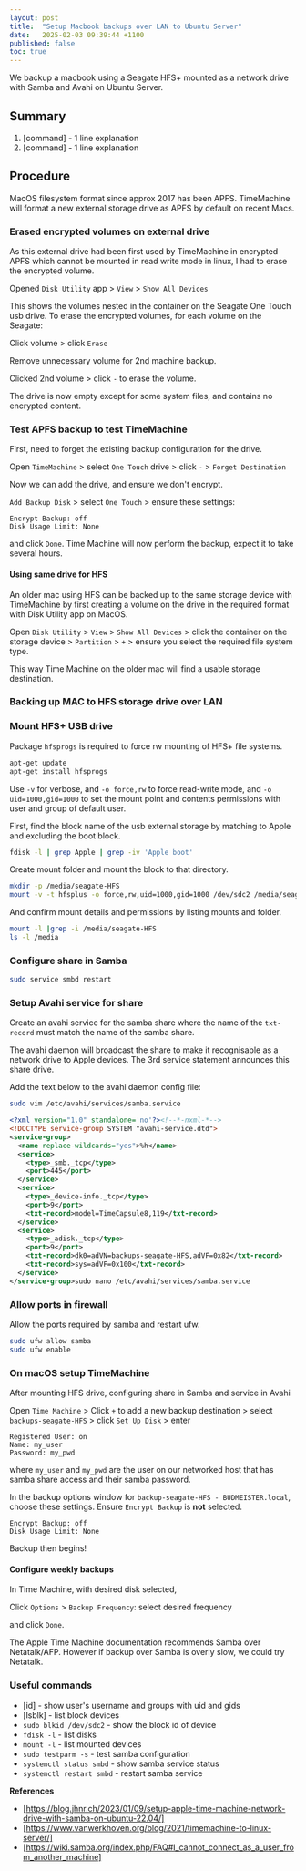 ```yaml
---
layout: post
title:  "Setup Macbook backups over LAN to Ubuntu Server"
date:   2025-02-03 09:39:44 +1100
published: false
toc: true
---
```


We backup a macbook using a Seagate HFS+ mounted as a network drive with Samba and Avahi on Ubuntu Server.

## Summary


1. [command] - 1 line explanation
2. [command] - 1 line explanation

## Procedure

MacOS filesystem format since approx 2017 has been APFS. TimeMachine will format a new external storage drive as APFS by default on recent Macs.

### Erased encrypted volumes on external drive

As this external drive had been first used by TimeMachine in encrypted APFS which cannot be mounted in read write mode in linux, I had to erase the encrypted volume.

Opened `Disk Utility` app > `View` > `Show All Devices`

This shows the volumes nested in the container on the Seagate One Touch usb drive. To erase the encrypted volumes, for each volume on the Seagate:

Click volume > click `Erase`

Remove unnecessary volume for 2nd machine backup.

Clicked 2nd volume > click `-` to erase the volume.

The drive is now empty except for some system files, and contains no encrypted content.


### Test APFS backup to test TimeMachine

First, need to forget the existing backup configuration for the drive.

Open `TimeMachine` > select `One Touch` drive > click `-` > `Forget Destination`

Now we can add the drive, and ensure we don't encrypt.

`Add Backup Disk` > select `One Touch` > ensure these settings:

```console
Encrypt Backup: off
Disk Usage Limit: None
```
and click `Done`. Time Machine will now perform the backup, expect it to take several hours.

#### Using same drive for HFS

An older mac using HFS can be backed up to the same storage device with TimeMachine by first creating a volume on the drive in the required format with Disk Utility app on MacOS.

Open `Disk Utility` > `View` > `Show All Devices` > click the container on the storage device > `Partition` > `+` > ensure you select the required file system type.

This way Time Machine on the older mac will find a usable storage destination.


### Backing up MAC to HFS storage drive over LAN

### Mount HFS+ USB drive

Package `hfsprogs` is required to force rw mounting of HFS+ file systems.

```bash
apt-get update
apt-get install hfsprogs
```

Use `-v` for verbose, and `-o force,rw` to force read-write mode, and `-o uid=1000,gid=1000` to set the mount point and contents permissions with user and group of default user.

First, find the block name of the usb external storage by matching to Apple and excluding the boot block.

```bash
fdisk -l | grep Apple | grep -iv 'Apple boot'
```
Create mount folder and mount the block to that directory.

```bash
mkdir -p /media/seagate-HFS
mount -v -t hfsplus -o force,rw,uid=1000,gid=1000 /dev/sdc2 /media/seagate-HFS
```

And confirm mount details and permissions by listing mounts and folder.

```bash
mount -l |grep -i /media/seagate-HFS
ls -l /media
```


### Configure share in Samba

```bash
sudo service smbd restart
```

### Setup Avahi service for share

Create an avahi service for the samba share where the name of the `txt-record` must match the name of the samba share.

The avahi daemon will broadcast the share to make it recognisable as a network drive to Apple devices. The 3rd service statement announces this share drive.

Add the text below to the avahi daemon config file:

```bash
sudo vim /etc/avahi/services/samba.service
```

```xml
<?xml version="1.0" standalone='no'?><!--*-nxml-*-->
<!DOCTYPE service-group SYSTEM "avahi-service.dtd">
<service-group>
  <name replace-wildcards="yes">%h</name>
  <service>
    <type>_smb._tcp</type>
    <port>445</port>
  </service>
  <service>
    <type>_device-info._tcp</type>
    <port>9</port>
    <txt-record>model=TimeCapsule8,119</txt-record>
  </service>
  <service>
    <type>_adisk._tcp</type>
    <port>9</port>
    <txt-record>dk0=adVN=backups-seagate-HFS,adVF=0x82</txt-record>
    <txt-record>sys=adVF=0x100</txt-record>
  </service>
</service-group>sudo nano /etc/avahi/services/samba.service
```


### Allow ports in firewall

Allow the ports required by samba and restart ufw.

```bash
sudo ufw allow samba
sudo ufw enable
```

### On macOS setup TimeMachine

After mounting HFS drive, configuring share in Samba and service in Avahi

Open `Time Machine` > Click `+` to add a new backup destination > select `backups-seagate-HFS` > click `Set Up Disk` > enter

```console
Registered User: on
Name: my_user
Password: my_pwd
```

where `my_user` and `my_pwd` are the user on our networked host that has samba share access and their samba password.

In the backup options window for `backup-seagate-HFS - BUDMEISTER.local`, choose these settings. Ensure `Encrypt Backup` is **not** selected.

```console
Encrypt Backup: off
Disk Usage Limit: None
```

Backup then begins!

#### Configure weekly backups

In Time Machine, with desired disk selected,

Click `Options` > `Backup Frequency`: select desired frequency

and click `Done`.

The Apple Time Machine documentation recommends Samba over Netatalk/AFP. However if backup over Samba is overly slow, we could try Netatalk.


### Useful commands

- [id] - show user's username and groups with uid and gids
- [lsblk] - list block devices
- `sudo blkid /dev/sdc2` - show the block id of device
- `fdisk -l` - list disks
- `mount -l` - list mounted devices
- `sudo testparm -s` - test samba configuration
- `systemctl status smbd` - show samba service status
- `systemctl restart smbd` - restart samba service


**References**

- [https://blog.jhnr.ch/2023/01/09/setup-apple-time-machine-network-drive-with-samba-on-ubuntu-22.04/]
- [https://www.vanwerkhoven.org/blog/2021/timemachine-to-linux-server/]
- [https://wiki.samba.org/index.php/FAQ#I_cannot_connect_as_a_user_from_another_machine]
